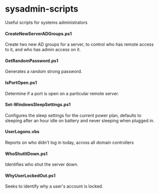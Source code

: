 # sysadmin-scripts
Useful scripts for systems administrators

#### CreateNewServerADGroups.ps1
Create two new AD groups for a server, to control who has remote access to it, and who has admin access on it.

#### GetRandomPassword.ps1
Generates a random strong password.

#### IsPortOpen.ps1
Determine if a port is open on a particular remote server.

#### Set-WindowsSleepSettings.ps1
Configures the sleep settings for the current power plan,
defaults to sleeping after an hour idle on battery and never sleeping when plugged in.

#### UserLogons.vbs
Reports on who didn't log in today, across all domain controllers

#### WhoShutItDown.ps1
Identifies who shut the server down.

#### WhyUserLockedOut.ps1
Seeks to identify why a user's account is locked.

